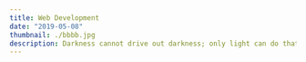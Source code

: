 ```yaml
---
title: Web Development
date: "2019-05-08"
thumbnail: ./bbbb.jpg
description: Darkness cannot drive out darkness; only light can do that. Hate cannot drive out hate; only love can do that.
---
```

